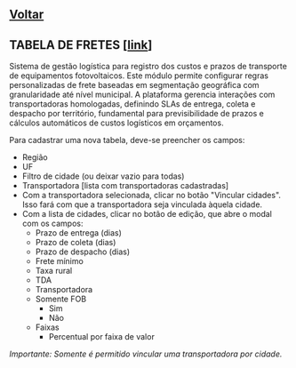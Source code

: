 [Voltar](./00_INDEX.md)
---

## TABELA DE FRETES [[link](https://sandbox.solaryum.com.br/fotus-yfe/configuracoes/tabela-de-fretes)]

Sistema de gestão logística para registro dos custos e prazos de transporte de equipamentos fotovoltaicos. Este módulo
permite configurar regras personalizadas de frete baseadas em segmentação geográfica com granularidade até nível
municipal. A plataforma gerencia interações com transportadoras homologadas, definindo SLAs de entrega, coleta e
despacho por território, fundamental para previsibilidade de prazos e cálculos automáticos de custos logísticos em
orçamentos.

Para cadastrar uma nova tabela, deve-se preencher os campos:

- Região
- UF
- Filtro de cidade (ou deixar vazio para todas)
- Transportadora [lista com transportadoras cadastradas]
- Com a transportadora selecionada, clicar no botão "Vincular cidades". Isso fará com que a transportadora seja
  vinculada àquela cidade.
- Com a lista de cidades, clicar no botão de edição, que abre o modal com os campos:
    - Prazo de entrega (dias)
    - Prazo de coleta (dias)
    - Prazo de despacho (dias)
    - Frete mínimo
    - Taxa rural
    - TDA
    - Transportadora
    - Somente FOB
        - Sim
        - Não
    - Faixas
        - Percentual por faixa de valor

_Importante: Somente é permitido vincular uma transportadora por cidade._

